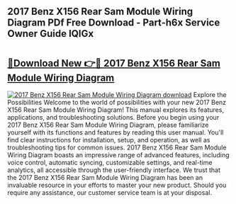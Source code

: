 ## 2017 Benz X156 Rear Sam Module Wiring Diagram PDf Free Download - Part-h6x Service Owner Guide IQIGx

# <h2><a href="http://dfseuab.blite.top/?on=2017+Benz+X156+Rear+Sam+Module+Wiring+Diagram">🔗Download New 👉🔴 2017 Benz X156 Rear Sam Module Wiring Diagram</a></h2>

[![2017 Benz X156 Rear Sam Module Wiring Diagram download](https://i.imgur.com/lujVjoI.png)](http://dfseuab.blite.top/?on=2017+Benz+X156+Rear+Sam+Module+Wiring+Diagram)
Explore the Possibilities Welcome to the world of possibilities with your new 2017 Benz X156 Rear Sam Module Wiring Diagram! This manual explores its features, applications, and troubleshooting solutions. Before you begin using your 2017 Benz X156 Rear Sam Module Wiring Diagram, please familiarize yourself with its functions and features by reading this user manual. You'll find clear instructions for installation, setup, and operation, as well as troubleshooting tips for common issues. 2017 Benz X156 Rear Sam Module Wiring Diagram boasts an impressive range of advanced features, including voice control, automatic syncing, customizable settings, and real-time analytics, all accessible through the user-friendly interface. We trust that the 2017 Benz X156 Rear Sam Module Wiring Diagram has been an invaluable resource in your efforts to master your new product. Should you require any assistance, our customer service team is at your disposal.
